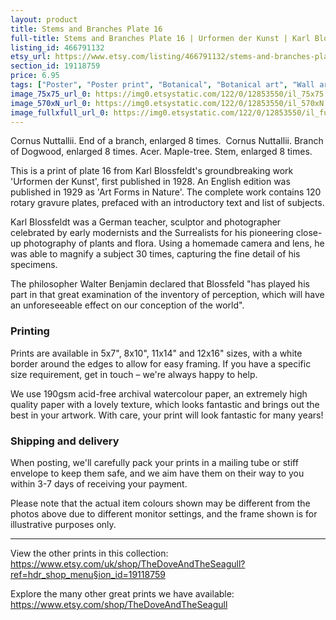 ```yaml
---
layout: product
title: Stems and Branches Plate 16 
full-title: Stems and Branches Plate 16 | Urformen der Kunst | Karl Blossfeldt | Botanical print, wall art, room decor, black & white, sepia, vintage
listing_id: 466791132
etsy_url: https://www.etsy.com/listing/466791132/stems-and-branches-plate-16-urformen-der?utm_source=thedoveandtheseagull&utm_medium=api&utm_campaign=api
section_id: 19118759
price: 6.95
tags: ["Poster", "Poster print", "Botanical", "Botanical art", "Wall art", "Botanical poster", "Photograph", "Vintage", "Black and white", "Sepia", "Minimal", "Fern", "High quality print"]
image_75x75_url_0: https://img0.etsystatic.com/122/0/12853550/il_75x75.1047292842_nbl4.jpg
image_570xN_url_0: https://img0.etsystatic.com/122/0/12853550/il_570xN.1047292842_nbl4.jpg
image_fullxfull_url_0: https://img0.etsystatic.com/122/0/12853550/il_fullxfull.1047292842_nbl4.jpg
---
```

Cornus Nuttallii. End of a branch, enlarged 8 times. 
Cornus Nuttallii. Branch of Dogwood, enlarged 8 times. 
Acer. Maple-tree. Stem, enlarged 8 times.

This is a print of plate 16 from Karl Blossfeldt&#39;s groundbreaking work &#39;Urformen der Kunst&#39;, first published in 1928. An English edition was published in 1929 as &#39;Art Forms in Nature&#39;. The complete work contains 120 rotary gravure plates, prefaced with an introductory text and list of subjects.

Karl Blossfeldt was a German teacher, sculptor and photographer celebrated by early modernists and the Surrealists for his pioneering close-up photography of plants and flora. Using a homemade camera and lens, he was able to magnify a subject 30 times, capturing the fine detail of his specimens.

The philosopher Walter Benjamin declared that Blossfeld &quot;has played his part in that great examination of the inventory of perception, which will have an unforeseeable effect on our conception of the world&quot;. 

### Printing

Prints are available in 5x7&quot;, 8x10&quot;, 11x14&quot; and 12x16&quot; sizes, with a white border around the edges to allow for easy framing. If you have a specific size requirement, get in touch – we&#39;re always happy to help.

We use 190gsm acid-free archival watercolour paper, an extremely high quality paper with a lovely texture, which looks fantastic and brings out the best in your artwork. With care, your print will look fantastic for many years!

### Shipping and delivery

When posting, we&#39;ll carefully pack your prints in a mailing tube or stiff envelope to keep them safe, and we aim have them on their way to you within 3-7 days of receiving your payment.

Please note that the actual item colours shown may be different from the photos above due to different monitor settings, and the frame shown is for illustrative purposes only.

---

View the other prints in this collection: https://www.etsy.com/uk/shop/TheDoveAndTheSeagull?ref=hdr_shop_menu§ion_id=19118759

Explore the many other great prints we have available: https://www.etsy.com/shop/TheDoveAndTheSeagull
